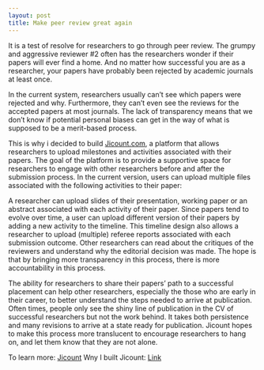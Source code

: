 ```yaml
---
layout: post
title: Make peer review great again
---
```


It is a test of resolve for researchers to go through peer review. The grumpy and aggressive reviewer #2 often has the researchers wonder if their papers will ever find a home. And no matter how successful you are as a researcher, your papers have probably been rejected by academic journals at least once.

In the current system, researchers usually can’t see which papers were rejected and why. Furthermore, they can’t even see the reviews for the accepted papers at most journals. The lack of transparency means that we don’t know if potential personal biases can get in the way of what is supposed to be a merit-based process.

This is why i decided to build [Jicount.com](www.jicount.com), a platform that allows researchers to upload milestones and activities associated with their papers. The goal of the platform is to provide a supportive space for researchers to engage with other researchers before and after the submission process. In the current version, users can upload multiple files associated with the following activities to their paper:

A researcher can upload slides of their presentation, working paper or an abstract associated with each activity of their paper. Since papers tend to evolve over time, a user can upload different version of their papers by adding a new activity to the timeline. This timeline design also allows a researcher to upload (multiple) referee reports associated with each submission outcome. Other researchers can read about the critiques of the reviewers and understand why the editorial decision was made. The hope is that by bringing more transparency in this process, there is more accountability in this process.

The ability for researchers to share their papers’ path to a successful placement can help other researchers, especially the those who are early in their career, to better understand the steps needed to arrive at publication. Often times, people only see the shiny line of publication in the CV of successful researchers but not the work behind. It takes both persistence and many revisions to arrive at a state ready for publication. Jicount hopes to make this process more translucent to encourage researchers to hang on, and let them know that they are not alone.


To learn more: <a href= "//www.jicount.com" class="button">Jicount</a> 
Wny I built Jicount: <a href= "https://medium.com/@onyilam/why-i-built-jicount-com-an-effort-to-introduce-more-transparency-in-peer-review-f3c4d1269915" class="button">Link</a> 
